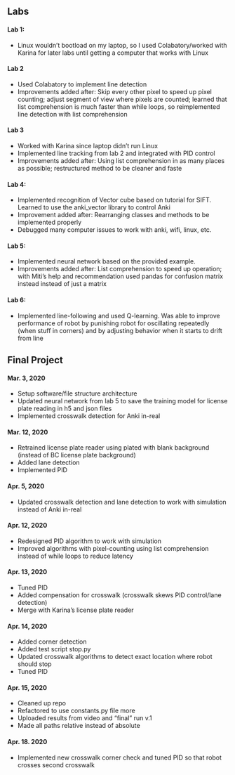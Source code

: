 ## Labs
#### Lab 1:
* Linux wouldn’t bootload on my laptop, so I used Colabatory/worked with Karina for later labs until getting a computer that works with Linux

#### Lab 2
* Used Colabatory to implement line detection
* Improvements added after: Skip every other pixel to speed up pixel counting; adjust segment of view where pixels are counted; learned that list comprehension is much faster than while loops, so reimplemented line detection with list comprehension

#### Lab 3
* Worked with Karina since laptop didn’t run Linux
* Implemented line tracking from lab 2 and integrated with PID control
* Improvements added after: Using list comprehension in as many places as possible; restructured method to be cleaner and faste

#### Lab 4:
* Implemented recognition of Vector cube based on tutorial for SIFT. Learned to use the anki_vector library to control Anki 
* Improvement added after: Rearranging classes and methods to be implemented properly
* Debugged many computer issues to work with anki, wifi, linux, etc.

#### Lab 5:
* Implemented neural network based on the provided example. 
* Improvements added after: List comprehension to speed up operation; with Miti’s help and recommendation used pandas for confusion matrix instead instead of just a matrix

#### Lab 6:
* Implemented line-following and used Q-learning. Was able to improve performance of robot by punishing robot for oscillating repeatedly (when stuff in corners) and by adjusting behavior when it starts to drift from line

## Final Project
#### Mar. 3, 2020
* Setup software/file structure architecture
* Updated neural network from lab 5 to save the training model for license plate reading in h5 and json files
* Implemented crosswalk detection for Anki in-real

#### Mar. 12, 2020
* Retrained license plate reader using plated with blank background (instead of BC license plate background)
* Added lane detection
* Implemented PID

#### Apr. 5, 2020
* Updated crosswalk detection and lane detection to work with simulation instead of Anki in-real

#### Apr. 12, 2020
* Redesigned PID algorithm to work with simulation
* Improved algorithms with pixel-counting using list comprehension instead of while loops to reduce latency

#### Apr. 13, 2020
* Tuned PID
* Added compensation for crosswalk (crosswalk skews PID control/lane detection)
* Merge with Karina’s license plate reader

#### Apr. 14, 2020
* Added corner detection
* Added test script stop.py
* Updated crosswalk algorithms to detect exact location where robot should stop
* Tuned PID 

#### Apr. 15, 2020
* Cleaned up repo
* Refactored to use constants.py file more
* Uploaded results from video and “final” run v.1
* Made all paths relative instead of absolute

#### Apr. 18. 2020
* Implemented new crosswalk corner check and tuned PID so that robot crosses second crosswalk
